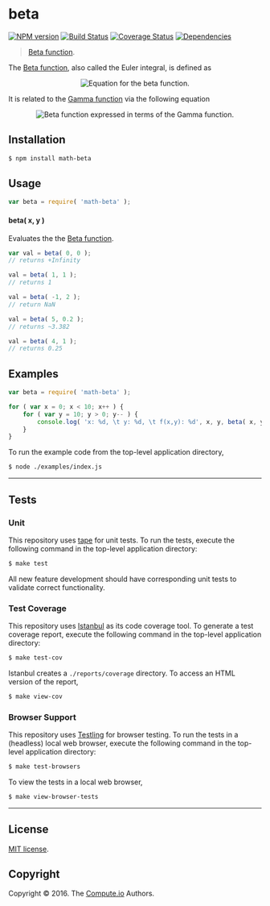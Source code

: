 beta
===
[![NPM version][npm-image]][npm-url] [![Build Status][build-image]][build-url] [![Coverage Status][coverage-image]][coverage-url] [![Dependencies][dependencies-image]][dependencies-url]

> [Beta function][beta-function].


The [Beta function][beta-function], also called the Euler integral, is defined as

<div class="equation" align="center" data-raw-text="
	\operatorname{Beta}(x,y) = \int_0^1t^{x-1}(1-t)^{y-1}\,\mathrm{d}t" data-equation="eq:beta_function">
	<img src="https://cdn.rawgit.com/compute-io/beta/dc1b91b2b17b768ee83b3c2f4a47f3f6d4c2f624/docs/img/eqn1.svg" alt="Equation for the beta function.">
	<br>
</div>

It is related to the [Gamma function][gamma-function] via the following equation

<div class="equation" align="center" data-raw-text="
\operatorname{Beta}(x,y)=\dfrac{\Gamma(x)\,\Gamma(y)}{\Gamma(x+y)} \!
" data-equation="eq:beta_function2">
	<img src="https://cdn.rawgit.com/compute-io/beta/dc1b91b2b17b768ee83b3c2f4a47f3f6d4c2f624/docs/img/eqn2.svg" alt="Beta function expressed in terms of the Gamma function.">
	<br>
</div>

## Installation

``` bash
$ npm install math-beta
```


## Usage

``` javascript
var beta = require( 'math-beta' );
```


#### beta( x, y )

Evaluates the the [Beta function][beta-function].

``` javascript
var val = beta( 0, 0 );
// returns +Infinity

val = beta( 1, 1 );
// returns 1

val = beta( -1, 2 );
// return NaN

val = beta( 5, 0.2 );
// returns ~3.382

val = beta( 4, 1 );
// returns 0.25
```


## Examples

``` javascript
var beta = require( 'math-beta' );

for ( var x = 0; x < 10; x++ ) {
	for ( var y = 10; y > 0; y-- ) {
		console.log( 'x: %d, \t y: %d, \t f(x,y): %d', x, y, beta( x, y ) );
	}
}
```

To run the example code from the top-level application directory,

``` bash
$ node ./examples/index.js
```


---
## Tests

### Unit

This repository uses [tape][tape] for unit tests. To run the tests, execute the following command in the top-level application directory:

``` bash
$ make test
```

All new feature development should have corresponding unit tests to validate correct functionality.


### Test Coverage

This repository uses [Istanbul][istanbul] as its code coverage tool. To generate a test coverage report, execute the following command in the top-level application directory:

``` bash
$ make test-cov
```

Istanbul creates a `./reports/coverage` directory. To access an HTML version of the report,

``` bash
$ make view-cov
```


### Browser Support

This repository uses [Testling][testling] for browser testing. To run the tests in a (headless) local web browser, execute the following command in the top-level application directory:

``` bash
$ make test-browsers
```

To view the tests in a local web browser,

``` bash
$ make view-browser-tests
```

<!-- [![browser support][browsers-image]][browsers-url] -->


---
## License

[MIT license](http://opensource.org/licenses/MIT).


## Copyright

Copyright &copy; 2016. The [Compute.io][compute-io] Authors.


[npm-image]: http://img.shields.io/npm/v/math-beta.svg
[npm-url]: https://npmjs.org/package/math-beta

[build-image]: http://img.shields.io/travis/math-io/beta/master.svg
[build-url]: https://travis-ci.org/math-io/beta

[coverage-image]: https://img.shields.io/codecov/c/github/math-io/beta/master.svg
[coverage-url]: https://codecov.io/github/math-io/beta?branch=master

[dependencies-image]: http://img.shields.io/david/math-io/beta.svg
[dependencies-url]: https://david-dm.org/math-io/beta

[dev-dependencies-image]: http://img.shields.io/david/dev/math-io/beta.svg
[dev-dependencies-url]: https://david-dm.org/dev/math-io/beta

[github-issues-image]: http://img.shields.io/github/issues/math-io/beta.svg
[github-issues-url]: https://github.com/math-io/beta/issues

[tape]: https://github.com/substack/tape
[istanbul]: https://github.com/gotwarlost/istanbul
[testling]: https://ci.testling.com

[beta-function]: http://en.wikipedia.org/wiki/Beta_function
[compute-io]: https://github.com/compute-io/
[gamma-function]: https://en.wikipedia.org/wiki/Gamma_function
